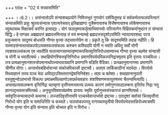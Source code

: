+++
title = "02 यं सन्न्यासमिति"

+++
।।6.2।। असंन्यासेऽपि संन्याशब्दप्रयोगे निमित्तभूतं गुणयोगं दर्शयितुमाह यं
सर्वकर्मतत्फलपरित्यागं संन्यासमिति प्राहुः श्रुतयःसंन्यास एवात्यरेचयत्
इतिब्राह्मणाः पुत्रैषणायाश्च वित्तैषणायाश्च लोकैषणायाश्च व्युत्थायाथ
मिक्षाचर्यं चरन्ति इत्याद्याः। योगं फलतृष्णाकर्तृत्वाभिमानयोः परित्यागेन
विहितकर्मानुष्ठानं तं संन्यासं विद्धि। हे पाण्डव अब्रह्मदत्तं
ब्रह्मदत्तमित्याह तं वयं मन्यामहे ब्रह्मदत्तसदृशोऽयमिति न्यायात्परशब्दः
परत्र प्रयुज्यमानः सादृश्यं बोधयति गौण्या वृत्त्या तद्भावारोपेण वा।
प्रकृते तु किं सादृश्यमिति तदाह नहीति। हि
यस्मादसंन्यस्तसंकल्पोऽत्यक्तफलसंकल्पः कश्चन कश्चिदपि योगी न भवति अपितु
सर्वो योगी त्यक्तफलसंकल्प एव भवतीति
फलत्यागसाम्यात्तृष्णारूपचित्तवृत्तिनिरोधसाम्याच्च गौण्या वृत्त्या
कम्र्येव संन्यासी च योगी च भवतीत्यर्थः। तथाहियोगश्चित्तवृत्तिनिरोधः
प्रमाणविपर्ययविकल्पनिद्रास्मृतय इति वृत्तयः पञ्चविधाः। तत्र
प्रत्यक्षानुमानशास्त्रोपमानार्थापत्त्यभावाख्यानि प्रमाणानि षडिति
वैदिकाः। प्रत्यक्षानुमानागमाः प्रमाणानि त्रीणीत योगाः।
अन्तर्भावबहिर्भावाभ्यां संकोचविकासौ द्रष्टव्यौ। अतएव तार्किकादीनां
मदभेदाः। विपर्ययो मिथ्याज्ञानं तस्य पञ्च भेदा
अविद्याऽस्मितारागद्वेषाभिनिवेशाः। तएव च क्लेशाः। शब्दज्ञानानुपाती
वस्तुशून्योऽवभासो विकल्पः प्रमाभ्रमविलक्षणोऽसदर्थव्यवहारः
शशविषाणमसत्पुरुषस्य चैतन्यमित्यादिः। अभावप्रत्ययालम्बना वृत्तिर्निद्रा
चतसृणां वृत्तीनामभावस्य प्रत्ययः कारणं तमोगुणस्तदालम्बना वृत्तिरेव
निद्रा नतु ज्ञानाद्यभावमात्रमित्यर्थः। अनुभूतविषयासंप्रमोषः प्रत्ययः
स्मृतिः पूर्वानुभवसंस्कारजं ज्ञानमित्यर्थः। सर्ववृत्तिजन्यत्वादन्ते
कथनम्। लज्जादिवृत्तीनामपि पञ्चस्वेवान्तर्भावो द्रष्टव्यः। एतादृशां
सर्वासां चित्तवृत्तीनां निरोधो योग इति च समाधिरिति च कथ्यते।
फलसंकल्पस्तु रागाख्यस्तृतीयो विपर्ययभेदस्तन्निरोधमात्रमपि गौण्या
वृत्त्या योग इति संन्यास इति चोच्यत इति न विरोधः।
